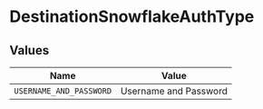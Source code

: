 # DestinationSnowflakeAuthType


## Values

| Name                    | Value                   |
| ----------------------- | ----------------------- |
| `USERNAME_AND_PASSWORD` | Username and Password   |